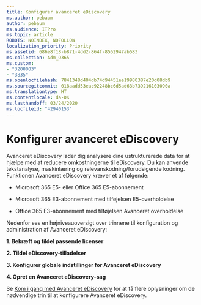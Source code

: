```yaml
---
title: Konfigurer avanceret eDiscovery
ms.author: pebaum
author: pebaum
ms.audience: ITPro
ms.topic: article
ROBOTS: NOINDEX, NOFOLLOW
localization_priority: Priority
ms.assetid: 686e8f18-b871-4dd2-864f-8562947ab583
ms.collection: Adm_O365
ms.custom:
- "3200003"
- "3835"
ms.openlocfilehash: 7841348d404db74d94451ee19980387e20d08db9
ms.sourcegitcommit: 018aadd53eac92248bc6d5ad63b739216103090a
ms.translationtype: HT
ms.contentlocale: da-DK
ms.lasthandoff: 03/24/2020
ms.locfileid: "42940153"
---
```

# <a name="set-up-advanced-ediscovery"></a>Konfigurer avanceret eDiscovery

Avanceret eDiscovery lader dig analysere dine ustrukturerede data for at hjælpe med at reducere omkostningerne til eDiscovery. Du kan anvende tekstanalyse, maskinlæring og relevanskodning/forudsigende kodning.  Funktionen Avanceret eDiscovery kræver et af følgende:

- Microsoft 365 E5- eller Office 365 E5-abonnement

- Microsoft 365 E3-abonnement med tilføjelsen E5-overholdelse

- Office 365 E3-abonnement med tilføjelsen Avanceret overholdelse

Nedenfor ses en højniveauoversigt over trinnene til konfiguration og administration af Avanceret eDiscovery:

**1. Bekræft og tildel passende licenser**

**2. Tildel eDiscovery-tilladelser**

**3. Konfigurer globale indstillinger for Avanceret eDiscovery**

**4. Opret en Avanceret eDiscovery-sag**

Se  [Kom i gang med Avanceret eDiscovery](https://docs.microsoft.com/microsoft-365/compliance/get-started-with-advanced-ediscovery?view=o365-worldwide) for at få flere oplysninger om de nødvendige trin til at konfigurere Avanceret eDiscovery.
